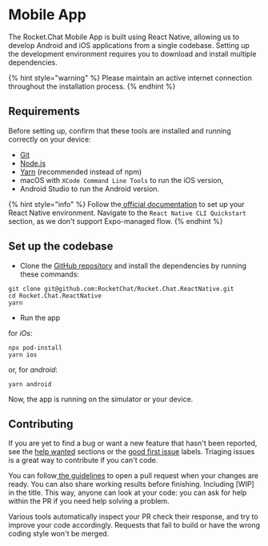 # Mobile App

The Rocket.Chat Mobile App is built using React Native, allowing us to develop Android and iOS applications from a single codebase. Setting up the development environment requires you to download and install multiple dependencies.&#x20;

{% hint style="warning" %}
Please maintain an active internet connection throughout the installation process.
{% endhint %}

## Requirements

Before setting up, confirm that these tools are installed and running correctly on your device:

* [Git](http://git-scm.com/book/en/v2/Getting-Started-Installing-Git)
* [Node.js](https://nodejs.org)
* [Yarn](http://yarnpkg.com/) (recommended instead of npm)
* macOS with `XCode Command Line Tools` to run the iOS version,
* Android Studio to run the Android version.

{% hint style="info" %}
Follow the[ official documentation](https://reactnative.dev/docs/environment-setup) to set up your React Native environment. Navigate to the `React Native CLI Quickstart` section, as we don't support Expo-managed flow.
{% endhint %}

## Set up the codebase&#x20;

* Clone the [GitHub repository](https://github.com/RocketChat/Rocket.Chat.ReactNative) and install the dependencies by running these commands:

```
git clone git@github.com:RocketChat/Rocket.Chat.ReactNative.git
cd Rocket.Chat.ReactNative
yarn
```

* Run the app

for _iOs_:

```
npx pod-install
yarn ios
```

or, for _android_:

```
yarn android
```

Now, the app is running on the simulator or your device.

## Contributing

If you are yet to find a bug or want a new feature that hasn't been reported, see the [help wanted](https://github.com/RocketChat/Rocket.Chat.ReactNative/issues?q=is%3Aissue+is%3Aopen+label%3A%22%F0%9F%91%8B+help+wanted%22) sections or the [good first issue](https://github.com/RocketChat/Rocket.Chat.ReactNative/issues?q=is%3Aissue+is%3Aopen+label%3A%22%F0%9F%8D%AD+good+first+issue%22) labels. Triaging issues is a great way to contribute if you can't code.&#x20;

You can follow[ the guidelines](../../contribute-to-rocket.chat/ways-to-contribute/developing/development-workflow.md#creating-a-pull-request) to open a pull request when your changes are ready. You can also share working results before finishing. Including \[WIP] in the title. This way, anyone can look at your code: you can ask for help within the PR if you need help solving a problem.

Various tools automatically inspect your PR check their response, and try to improve your code accordingly. Requests that fail to build or have the wrong coding style won't be merged.
